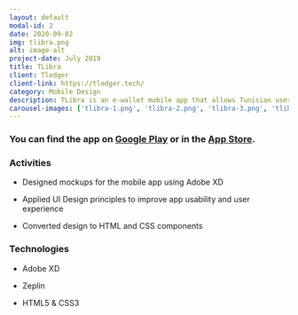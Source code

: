 ```yaml
---
layout: default
modal-id: 2
date: 2020-09-02
img: tlibra.png
alt: image-alt
project-date: July 2019
title: TLibra
client: Tledger
client-link: https://tledger.tech/
category: Mobile Design
description: TLibra is an e-wallet mobile app that allows Tunisian users to send and receive money and pay bills, all from one single place!
carousel-images: ['tlibra-1.png', 'tlibra-2.png', 'tlibra-3.png', 'tlibra-4.png']
---
```

### You can find the app on [Google Play](https://play.google.com/store/apps/details?id=com.tledger.tlibra) or in the [App Store](https://apps.apple.com/tm/app/tlibra/id1478393723).

### Activities

* Designed mockups for the mobile app using Adobe XD

* Applied UI Design principles to improve app usability and user experience

* Converted design to HTML and CSS components

### Technologies

* Adobe XD

* Zeplin

* HTML5 & CSS3


